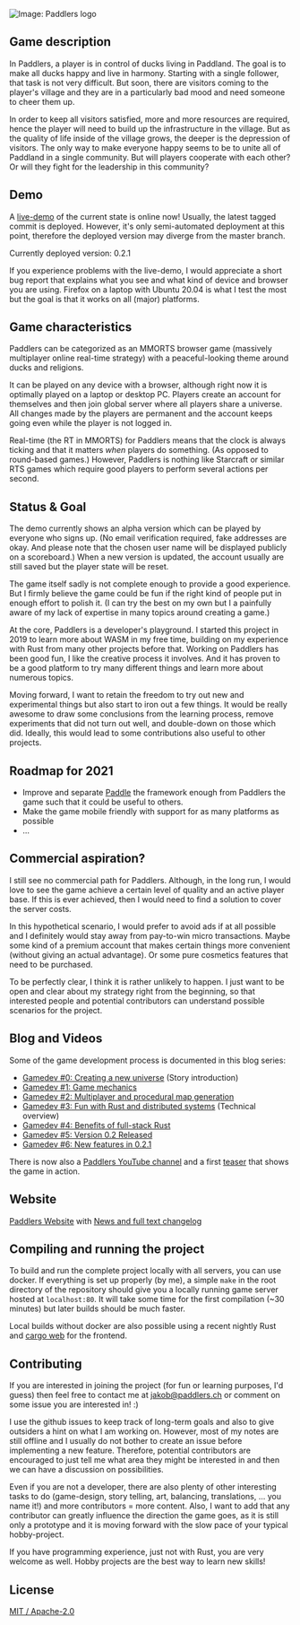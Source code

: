 ![Image: Paddlers logo](./paddlers-frontend/art/logo_text.png)

## Game description

In Paddlers, a player is in control of ducks living in Paddland.
The goal is to make all ducks happy and live in harmony.
Starting with a single follower, that task is not very difficult.
But soon, there are visitors coming to the player's village and they are in a particularly bad mood and need someone to cheer them up.

In order to keep all visitors satisfied, more and more resources are required, hence the player will need to build up the infrastructure in the village. But as the quality of life inside of the village grows, the deeper is the depression of visitors. The only way to make everyone happy seems to be to unite all of Paddland in a single community. But will players cooperate with each other? Or will they fight for the leadership in this community?

## Demo

A [live-demo](https://demo.paddlers.ch) of the current state is online now! Usually, the latest tagged commit is deployed. However, it's only semi-automated deployment at this point, therefore the deployed version may diverge from the master branch.

Currently deployed version: 0.2.1

If you experience problems with the live-demo, I would appreciate a short bug report that explains what you see and what kind of device and browser you are using. Firefox on a laptop with Ubuntu 20.04 is what I test the most but the goal is that it works on all (major) platforms.

## Game characteristics

Paddlers can be categorized as an MMORTS browser game (massively multiplayer online real-time strategy) with a peaceful-looking theme around ducks and religions.

It can be played on any device with a browser, although right now it is optimally played on a laptop or desktop PC.
Players create an account for themselves and then join global server where all players share a universe.
All changes made by the players are permanent and the account keeps going even while the player is not logged in.

Real-time (the RT in MMORTS) for Paddlers means that the clock is always ticking and that it matters *when* players do something. (As opposed to round-based games.)
However, Paddlers is nothing like Starcraft or similar RTS games which require good players to perform several actions per second.

## Status & Goal

The demo currently shows an alpha version which can be played by everyone who signs up. (No email verification required, fake addresses are okay. And please note that the chosen user name will be displayed publicly on a scoreboard.) When a new version is updated, the account usually are still saved but the player state will be reset.

The game itself sadly is not complete enough to provide a good experience.
But I firmly believe the game could be fun if the right kind of people put in enough effort to polish it. (I can try the best on my own but I a painfully aware of my lack of expertise in many topics around creating a game.)

At the core, Paddlers is a developer's playground.
I started this project in 2019 to learn more about WASM in my free time, building on my experience with Rust from many other projects before that.
Working on Paddlers has been good fun, I like the creative process it involves.
And it has proven to be a good platform to try many different things and learn more about numerous topics. 

Moving forward, I want to retain the freedom to try out new and experimental things but also start to iron out a few things.
It would be really awesome to draw some conclusions from the learning process, remove experiments that did not turn out well, and double-down on those which did.
Ideally, this would lead to some contributions also useful to other projects.

##  Roadmap for 2021
- Improve and separate [Paddle](https://github.com/jakmeier/paddle) the framework enough from Paddlers the game such that it could be useful to others.
- Make the game mobile friendly with support for as many platforms as possible
- ...

## Commercial aspiration?

I still see no commercial path for Paddlers.
Although, in the long run, I would love to see the game achieve a certain level of quality and an active player base.
If this is ever achieved, then I would need to find a solution to cover the server costs.

In this hypothetical scenario, I would prefer to avoid ads if at all possible and I definitely would stay away from pay-to-win micro transactions.
Maybe some kind of a premium account that makes certain things more convenient (without giving an actual advantage).
Or some pure cosmetics features that need to be purchased.

To be perfectly clear, I think it is rather unlikely to happen.
I just want to be open and clear about my strategy right from the beginning, so that interested people and potential contributors can understand possible scenarios for the project.

## Blog and Videos

Some of the game development process is documented in this blog series:

- [Gamedev #0: Creating a new universe](https://www.jakobmeier.ch/blogging/Paddlers_0.html) (Story introduction)
- [Gamedev #1: Game mechanics](https://www.jakobmeier.ch/blogging/Paddlers_1.html)
- [Gamedev #2: Multiplayer and procedural map generation](https://www.jakobmeier.ch/blogging/Paddlers_2.html)
- [Gamedev #3: Fun with Rust and distributed systems](https://www.jakobmeier.ch/blogging/Paddlers_3.html) (Technical overview)
- [Gamedev #4: Benefits of full-stack Rust](https://www.jakobmeier.ch/blogging/Paddlers_4.html)
- [Gamedev #5: Version 0.2 Released](https://www.jakobmeier.ch/blogging/Paddlers_5.html)
- [Gamedev #6: New features in 0.2.1](https://www.jakobmeier.ch/blogging/Paddlers_6.html)

There is now also a [Paddlers YouTube channel](https://www.youtube.com/channel/UCoSAx5MYeSP5wXvE4syN-LA) and a first [teaser](https://youtu.be/3Syw7hxQ-z0) that shows the game in action.

## Website

[Paddlers Website](https://paddlers.ch) with [News and full text changelog](https://paddlers.ch/news.html)

## Compiling and running the project 

To build and run the complete project locally with all servers, you can use docker. 
If everything is set up properly (by me), a simple `make` in the root directory of the repository should give you a locally running game server hosted at `localhost:80`.
It will take some time for the first compilation (~30 minutes) but later builds should be much faster.

Local builds without docker are also possible using a recent nightly Rust and [cargo web](https://github.com/koute/cargo-web) for the frontend.

## Contributing
If you are interested in joining the project (for fun or learning purposes, I'd guess) then feel free to contact me at jakob@paddlers.ch or comment on some issue you are interested in! :)

I use the github issues to keep track of long-term goals and also to give outsiders a hint on what I am working on.
However, most of my notes are still offline and I usually do not bother to create an issue before implementing a new feature.
Therefore, potential contributors are encouraged to just tell me what area they might be interested in and then we can have a discussion on possibilities.

Even if you are not a developer, there are also plenty of other interesting tasks to do (game-design, story telling, art, balancing, translations, ... you name it!) and more contributors = more content. Also, I want to add that any contributor can greatly influence the direction the game goes, as it is still only a prototype and it is moving forward with the slow pace of your typical hobby-project.

If you have programming experience, just not with Rust, you are very welcome as well. Hobby projects are the best way to learn new skills!

## License
[MIT / Apache-2.0](https://github.com/jakmeier/paddlers-browser-game/blob/master/LICENSE.md)
